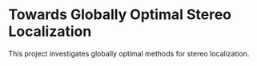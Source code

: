 # Towards Globally Optimal Stereo Localization

This project investigates globally optimal methods for stereo localization.
